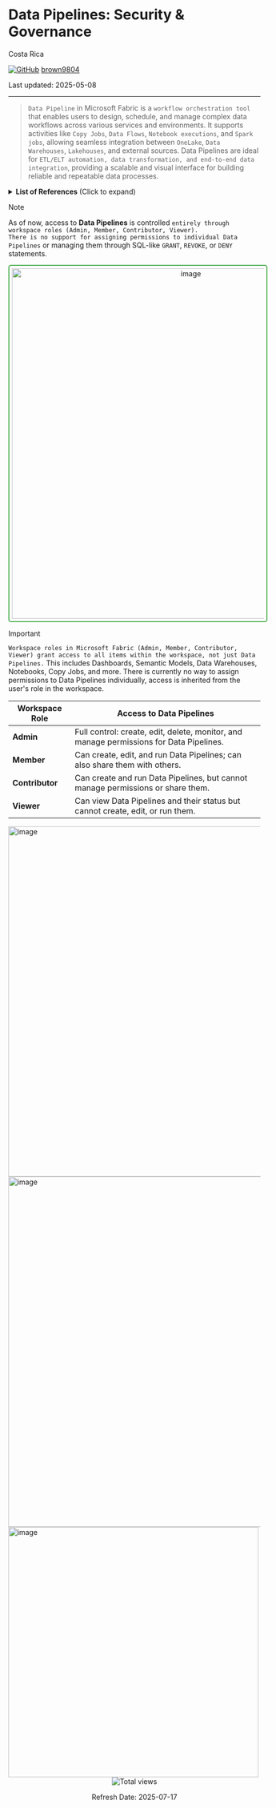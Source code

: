 # Data Pipelines: Security \& Governance

Costa Rica

[![GitHub](https://img.shields.io/badge/--181717?logo=github&logoColor=ffffff)](https://github.com/)
[brown9804](https://github.com/brown9804)

Last updated: 2025-05-08

------------------------------------------

> `Data Pipeline` in Microsoft Fabric is a `workflow orchestration tool` that enables users to design, schedule, and manage
> complex data workflows across various services and environments. It supports activities like `Copy Jobs`, `Data Flows`, `Notebook executions`, and
> `Spark jobs`, allowing seamless integration between `OneLake`, `Data Warehouses`, `Lakehouses`, and external sources.
> Data Pipelines are ideal for `ETL/ELT automation, data transformation, and end-to-end data integration`, providing a scalable and visual interface for building reliable and repeatable data processes.

<details>
<summary><b>List of References</b> (Click to expand)</summary>

- [Concept: Data pipeline Runs](https://learn.microsoft.com/en-us/fabric/data-factory/pipeline-runs)
- [Quickstart: Move and transform data with dataflows and data pipelines](https://learn.microsoft.com/en-us/fabric/data-factory/transform-data)
- [Ingest data into your Warehouse using data pipelines](https://learn.microsoft.com/en-us/fabric/data-warehouse/ingest-data-pipelines)

</details>

> [!NOTE]  
> As of now, access to **Data Pipelines** is controlled `entirely through workspace roles (Admin, Member, Contributor, Viewer).`  
> `There is no support for assigning permissions to individual Data Pipelines` or managing them through SQL-like `GRANT`, `REVOKE`, or `DENY` statements.

<div align="center">
  <img width="700" alt="image" src="https://github.com/user-attachments/assets/3d68fb14-8da1-4d6f-8059-360748252bfb" style="border: 2px solid #4CAF50; border-radius: 5px; padding: 5px;"/>
</div>

> [!IMPORTANT]  
> `Workspace roles in Microsoft Fabric (Admin, Member, Contributor, Viewer) grant access to all items within the workspace, not just Data Pipelines.` This includes Dashboards, Semantic Models, Data Warehouses, Notebooks, Copy Jobs, and more.  There is currently no way to assign permissions to Data Pipelines individually, access is inherited from the user's role in the workspace.

| **Workspace Role** | **Access to Data Pipelines**                                                                 |
|--------------------|-----------------------------------------------------------------------------------------------|
| **Admin**          | Full control: create, edit, delete, monitor, and manage permissions for Data Pipelines.       |
| **Member**         | Can create, edit, and run Data Pipelines; can also share them with others.                    |
| **Contributor**    | Can create and run Data Pipelines, but cannot manage permissions or share them.               |
| **Viewer**         | Can view Data Pipelines and their status but cannot create, edit, or run them.                |

<img width="700" alt="image" src="https://github.com/user-attachments/assets/93ccd9f1-a650-4663-a631-3b2b20434cae" />

<img width="700" alt="image" src="https://github.com/user-attachments/assets/ce0bcfe1-cce2-45e9-81ee-c58e89a7f089" />

<img width="500" alt="image" src="https://github.com/user-attachments/assets/097cb406-b4c8-4d49-88c2-6d4ea8cf7294" />

<!-- START BADGE -->
<div align="center">
  <img src="https://img.shields.io/badge/Total%20views-56-limegreen" alt="Total views">
  <p>Refresh Date: 2025-07-17</p>
</div>
<!-- END BADGE -->

